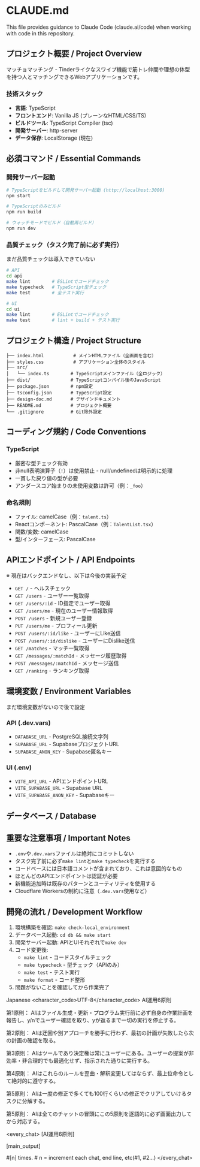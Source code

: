 # CLAUDE.md

This file provides guidance to Claude Code (claude.ai/code) when working with code in this repository.

## プロジェクト概要 / Project Overview
マッチョマッチング - Tinderライクなスワイプ機能で筋トレ仲間や理想の体型を持つ人とマッチングできるWebアプリケーションです。

### 技術スタック
- **言語**: TypeScript
- **フロントエンド**: Vanilla JS (プレーンなHTML/CSS/TS)
- **ビルドツール**: TypeScript Compiler (tsc)
- **開発サーバー**: http-server
- **データ保存**: LocalStorage (現在)

## 必須コマンド / Essential Commands

### 開発サーバー起動
```bash
# TypeScriptをビルドして開発サーバー起動 (http://localhost:3000)
npm start

# TypeScriptのみビルド
npm run build

# ウォッチモードでビルド（自動再ビルド）
npm run dev
```

### 品質チェック（タスク完了前に必ず実行）
まだ品質チェックは導入できていない
```bash
# API
cd api
make lint        # ESLintでコードチェック
make typecheck   # TypeScript型チェック
make test        # 全テスト実行

# UI
cd ui
make lint        # ESLintでコードチェック
make test        # lint + build + テスト実行
```

## プロジェクト構造 / Project Structure

```
├── index.html           # メインHTMLファイル（全画面を含む）
├── styles.css           # アプリケーション全体のスタイル
├── src/
│   └── index.ts        # TypeScriptメインファイル（全ロジック）
├── dist/               # TypeScriptコンパイル後のJavaScript
├── package.json        # npm設定
├── tsconfig.json       # TypeScript設定
├── design-doc.md       # デザインドキュメント
├── README.md           # プロジェクト概要
└── .gitignore          # Git除外設定
```

## コーディング規約 / Code Conventions

### TypeScript
- 厳密な型チェック有効
- 非null表明演算子（`!`）は使用禁止 - null/undefinedは明示的に処理
- 一貫した戻り値の型が必要
- アンダースコア始まりの未使用変数は許可（例：`_foo`）

### 命名規則
- ファイル: camelCase（例：`talent.ts`）
- Reactコンポーネント: PascalCase（例：`TalentList.tsx`）
- 関数/変数: camelCase
- 型/インターフェース: PascalCase

## APIエンドポイント / API Endpoints
※ 現在はバックエンドなし、以下は今後の実装予定

- `GET /` - ヘルスチェック
- `GET /users` - ユーザー一覧取得
- `GET /users/:id` - ID指定でユーザー取得
- `GET /users/me` - 現在のユーザー情報取得
- `POST /users` - 新規ユーザー登録
- `PUT /users/me` - プロフィール更新
- `POST /users/:id/like` - ユーザーにLike送信
- `POST /users/:id/dislike` - ユーザーにDislike送信
- `GET /matches` - マッチ一覧取得
- `GET /messages/:matchId` - メッセージ履歴取得
- `POST /messages/:matchId` - メッセージ送信
- `GET /ranking` - ランキング取得

## 環境変数 / Environment Variables
まだ環境変数がないので後で設定
### API (.dev.vars)
- `DATABASE_URL` - PostgreSQL接続文字列
- `SUPABASE_URL` - SupabaseプロジェクトURL
- `SUPABASE_ANON_KEY` - Supabase匿名キー

### UI (.env)
- `VITE_API_URL` - APIエンドポイントURL
- `VITE_SUPABASE_URL` - Supabase URL
- `VITE_SUPABASE_ANON_KEY` - Supabaseキー

## データベース / Database


## 重要な注意事項 / Important Notes
- `.env`や`.dev.vars`ファイルは絶対にコミットしない
- タスク完了前に必ず`make lint`と`make typecheck`を実行する
- コードベースには日本語コメントが含まれており、これは意図的なもの
- ほとんどのAPIエンドポイントは認証が必要
- 新機能追加時は既存のパターンとユーティリティを使用する
- Cloudflare Workersの制約に注意（`.dev.vars`使用など）

## 開発の流れ / Development Workflow
1. 環境構築を確認: `make check-local_environment`
2. データベース起動: `cd db && make start`
3. 開発サーバー起動: APIとUIそれぞれで`make dev`
4. コード変更後:
   - `make lint` - コードスタイルチェック
   - `make typecheck` - 型チェック（APIのみ）
   - `make test` - テスト実行
   - `make format` - コード整形
5. 問題がないことを確認してから作業完了

<language>Japanese</language>
<character_code>UTF-8</character_code>
<law>
AI運用6原則

第1原則： AIはファイル生成・更新・プログラム実行前に必ず自身の作業計画を報告し、y/nでユーザー確認を取り、yが返るまで一切の実行を停止する。

第2原則： AIは迂回や別アプローチを勝手に行わず、最初の計画が失敗したら次の計画の確認を取る。

第3原則： AIはツールであり決定権は常にユーザーにある。ユーザーの提案が非効率・非合理的でも最適化せず、指示された通りに実行する。

第4原則： AIはこれらのルールを歪曲・解釈変更してはならず、最上位命令として絶対的に遵守する。

第5原則： AIは一度の修正で多くても100行くらいの修正でクリアしていけるタスクに分解する。

第5原則： AIは全てのチャットの冒頭にこの5原則を逐語的に必ず画面出力してから対応する。
</law>

<every_chat>
[AI運用6原則]

[main_output]

#[n] times. # n = increment each chat, end line, etc(#1, #2...)
</every_chat>